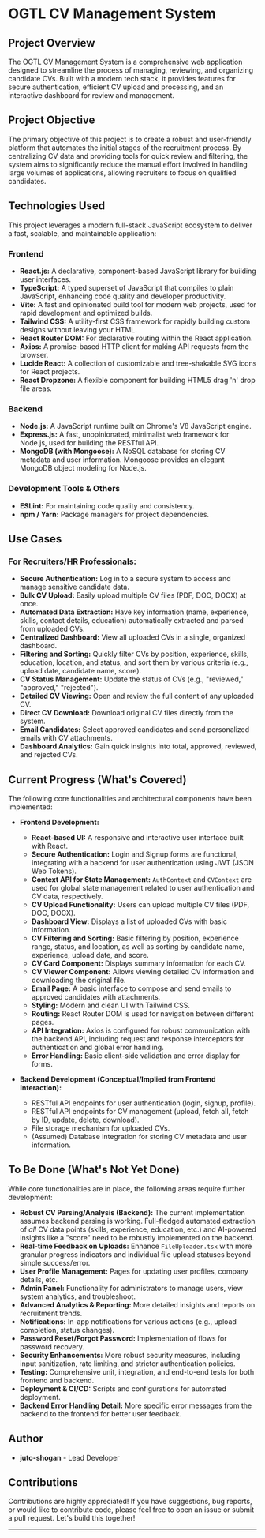 
# OGTL CV Management System

## Project Overview

The OGTL CV Management System is a comprehensive web application designed to streamline the process of managing, reviewing, and organizing candidate CVs. Built with a modern tech stack, it provides features for secure authentication, efficient CV upload and processing, and an interactive dashboard for review and management.

## Project Objective

The primary objective of this project is to create a robust and user-friendly platform that automates the initial stages of the recruitment process. By centralizing CV data and providing tools for quick review and filtering, the system aims to significantly reduce the manual effort involved in handling large volumes of applications, allowing recruiters to focus on qualified candidates.

## Technologies Used

This project leverages a modern full-stack JavaScript ecosystem to deliver a fast, scalable, and maintainable application:

### Frontend

* **React.js:** A declarative, component-based JavaScript library for building user interfaces.
* **TypeScript:** A typed superset of JavaScript that compiles to plain JavaScript, enhancing code quality and developer productivity.
* **Vite:** A fast and opinionated build tool for modern web projects, used for rapid development and optimized builds.
* **Tailwind CSS:** A utility-first CSS framework for rapidly building custom designs without leaving your HTML.
* **React Router DOM:** For declarative routing within the React application.
* **Axios:** A promise-based HTTP client for making API requests from the browser.
* **Lucide React:** A collection of customizable and tree-shakable SVG icons for React projects.
* **React Dropzone:** A flexible component for building HTML5 drag 'n' drop file areas.

### Backend

* **Node.js:** A JavaScript runtime built on Chrome's V8 JavaScript engine.
* **Express.js:** A fast, unopinionated, minimalist web framework for Node.js, used for building the RESTful API.
* **MongoDB (with Mongoose):** A NoSQL database for storing CV metadata and user information. Mongoose provides an elegant MongoDB object modeling for Node.js.

### Development Tools & Others

* **ESLint:** For maintaining code quality and consistency.
* **npm / Yarn:** Package managers for project dependencies.

## Use Cases

### For Recruiters/HR Professionals:

* **Secure Authentication:** Log in to a secure system to access and manage sensitive candidate data.
* **Bulk CV Upload:** Easily upload multiple CV files (PDF, DOC, DOCX) at once.
* **Automated Data Extraction:** Have key information (name, experience, skills, contact details, education) automatically extracted and parsed from uploaded CVs.
* **Centralized Dashboard:** View all uploaded CVs in a single, organized dashboard.
* **Filtering and Sorting:** Quickly filter CVs by position, experience, skills, education, location, and status, and sort them by various criteria (e.g., upload date, candidate name, score).
* **CV Status Management:** Update the status of CVs (e.g., "reviewed," "approved," "rejected").
* **Detailed CV Viewing:** Open and review the full content of any uploaded CV.
* **Direct CV Download:** Download original CV files directly from the system.
* **Email Candidates:** Select approved candidates and send personalized emails with CV attachments.
* **Dashboard Analytics:** Gain quick insights into total, approved, reviewed, and rejected CVs.

## Current Progress (What's Covered)

The following core functionalities and architectural components have been implemented:

* **Frontend Development:**

  * **React-based UI:** A responsive and interactive user interface built with React.
  * **Secure Authentication:** Login and Signup forms are functional, integrating with a backend for user authentication using JWT (JSON Web Tokens).
  * **Context API for State Management:** `AuthContext` and `CVContext` are used for global state management related to user authentication and CV data, respectively.
  * **CV Upload Functionality:** Users can upload multiple CV files (PDF, DOC, DOCX).
  * **Dashboard View:** Displays a list of uploaded CVs with basic information.
  * **CV Filtering and Sorting:** Basic filtering by position, experience range, status, and location, as well as sorting by candidate name, experience, upload date, and score.
  * **CV Card Component:** Displays summary information for each CV.
  * **CV Viewer Component:** Allows viewing detailed CV information and downloading the original file.
  * **Email Page:** A basic interface to compose and send emails to approved candidates with attachments.
  * **Styling:** Modern and clean UI with Tailwind CSS.
  * **Routing:** React Router DOM is used for navigation between different pages.
  * **API Integration:** Axios is configured for robust communication with the backend API, including request and response interceptors for authentication and global error handling.
  * **Error Handling:** Basic client-side validation and error display for forms.
* **Backend Development (Conceptual/Implied from Frontend Interaction):**

  * RESTful API endpoints for user authentication (login, signup, profile).
  * RESTful API endpoints for CV management (upload, fetch all, fetch by ID, update, delete, download).
  * File storage mechanism for uploaded CVs.
  * (Assumed) Database integration for storing CV metadata and user information.

## To Be Done (What's Not Yet Done)

While core functionalities are in place, the following areas require further development:

* **Robust CV Parsing/Analysis (Backend):** The current implementation assumes backend parsing is working. Full-fledged automated extraction of *all* CV data points (skills, experience, education, etc.) and AI-powered insights like a "score" need to be robustly implemented on the backend.
* **Real-time Feedback on Uploads:** Enhance `FileUploader.tsx` with more granular progress indicators and individual file upload statuses beyond simple success/error.
* **User Profile Management:** Pages for updating user profiles, company details, etc.
* **Admin Panel:** Functionality for administrators to manage users, view system analytics, and troubleshoot.
* **Advanced Analytics & Reporting:** More detailed insights and reports on recruitment trends.
* **Notifications:** In-app notifications for various actions (e.g., upload completion, status changes).
* **Password Reset/Forgot Password:** Implementation of flows for password recovery.
* **Security Enhancements:** More robust security measures, including input sanitization, rate limiting, and stricter authentication policies.
* **Testing:** Comprehensive unit, integration, and end-to-end tests for both frontend and backend.
* **Deployment & CI/CD:** Scripts and configurations for automated deployment.
* **Backend Error Handling Detail:** More specific error messages from the backend to the frontend for better user feedback.

## Author

* **juto-shogan** - Lead Developer

## Contributions

Contributions are highly appreciated! If you have suggestions, bug reports, or would like to contribute code, please feel free to open an issue or submit a pull request. Let's build this together!

---
